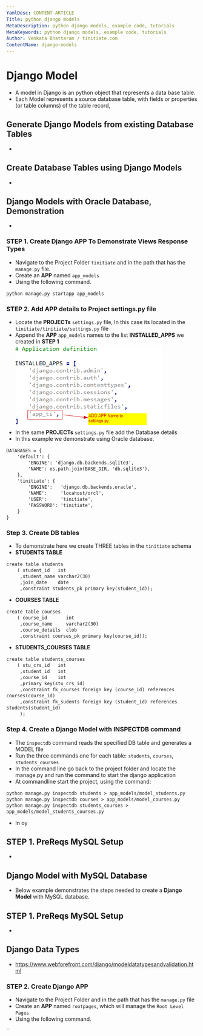 ```yaml
---
YamlDesc: CONTENT-ARTICLE
Title: python django models
MetaDescription: python django models, example code, tutorials
MetaKeywords: python django models, example code, tutorials
Author: Venkata Bhattaram / tinitiate.com
ContentName: django-models
---
```


# Django Model
* A model in Django is an python object that represents a data base table.
* Each Model represents a source database table, with fields or 
  properties (or table columns) of the table record,


## Generate Django Models from existing Database Tables
* 

## Create Database Tables using Django Models
* 

## Django Models with Oracle Database, Demonstration
*

### STEP 1. Create Django APP To Demonstrate Views Response Types
* Navigate to the Project Folder `tinitiate` and in the path that has the 
  `manage.py` file.
* Create an **APP** named `app_models`
* Using the following command.
```
python manage.py startapp app_models
```

### STEP 2. Add APP details to Project settings.py file
* Locate the **PROJECTs** `settings.py` file, In this case its located in the 
  `tinitiate/tinitiate/settings.py` file
* Append the **APP** `app_models` names to the list **INSTALLED_APPS**  we 
  created in **STEP 1**
![python project app settings](python-project-app-settings.png "python project app settings")
* In the same **PROJECTs** `settings.py` file add the Database details
* In this example we demonstrate using Oracle database.
```
DATABASES = {
    'default': {
        'ENGINE': 'django.db.backends.sqlite3',
        'NAME': os.path.join(BASE_DIR, 'db.sqlite3'),
    },
    'tinitiate': {
        'ENGINE':   'django.db.backends.oracle',
        'NAME':     'locahost/orcl',
        'USER':     'tinitiate',
        'PASSWORD': 'tinitiate',
    }
}
```  

### Step 3. Create DB tables
* To demonstrate here we create THREE tables in the `tinitiate` schema
* **STUDENTS TABLE**
```
create table students
    ( student_id   int
     ,student_name varchar2(30)
     ,join_date    date
     ,constraint students_pk primary key(student_id));
```
* **COURSES TABLE**
```
create table courses
    ( course_id       int
     ,course_name     varchar2(30)
     ,course_details  clob
     ,constraint courses_pk primary key(course_id));
```
* **STUDENTS_COURSES TABLE**
```
create table students_courses
    ( stu_crs_id   int
     ,student_id   int
     ,course_id    int
     ,primary key(stu_crs_id)
     ,constraint fk_courses foreign key (course_id) references courses(course_id)
     ,constraint fk_sudents foreign key (student_id) references students(student_id)
     );
```

### Step 4. Create a Django Model with INSPECTDB command
* The `inspectdb` command reads the specified DB table and generates a MODEL file
* Run the three commands one for each table:
  `students`, `courses`, `students_courses`
* In the command line go back to the project folder and locate the manage.py 
  and run the command to start the django application
* At commandline start the project, using the command:
```
python manage.py inspectdb students > app_models/model_students.py
python manage.py inspectdb courses > app_models/model_courses.py
python manage.py inspectdb students_courses > app_models/model_students_courses.py
```
* In oy



## STEP 1. PreReqs MySQL Setup
*



## Django Model with MySQL Database
* Below example demonstrates the steps needed to create a **Django Model** 
  with MySQL database.

## STEP 1. PreReqs MySQL Setup
*


## Django Data Types
*  https://www.webforefront.com/django/modeldatatypesandvalidation.html

### STEP 2. Create Django APP
* Navigate to the Project Folder and in the path that has the `manage.py` file
* Create an **APP** named `rootpages`, which will manage the `Root Level Pages`
* Using the following command.


``